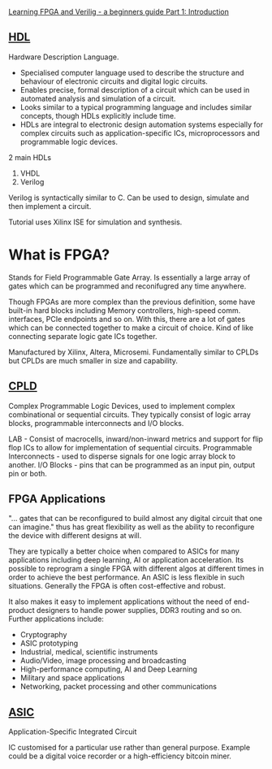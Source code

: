 
[Learning FPGA and Verilig - a beginners guide Part 1: Introduction](https://numato.com/kb/learning-fpga-verilog-beginners-guide-part-1-introduction/)

## [HDL](https://en.wikipedia.org/wiki/Hardware_description_language)
Hardware Description Language.
+ Specialised computer language used to describe the structure and behaviour of electronic circuits and digital logic circuits.
+ Enables precise, formal description of a circuit which can be used in automated analysis and simulation of a circuit.
+ Looks similar to a typical programming language and includes similar concepts, though HDLs explicitly include time.
+ HDLs are integral to electronic design automation systems especially for complex circuits such as application-specific ICs, microprocessors and programmable logic devices.

2 main HDLs
1. VHDL
2. Verilog

Verilog is syntactically similar to C.
Can be used to design, simulate and then implement a circuit.

Tutorial uses Xilinx ISE for simulation and synthesis.

# What is FPGA?
Stands for Field Programmable Gate Array. Is essentially a large array of gates which can be programmed and reconifugred any time anywhere. 

Though FPGAs are more complex than the previous definition, some have built-in hard blocks including Memory controllers, high-speed comm. interfaces, PCIe endpoints and so on. With this, there are a lot of gates which can be connected together to make a circuit of choice. Kind of like connecting separate logic gate ICs together.

Manufactured by Xilinx, Altera, Microsemi. Fundamentally similar to CPLDs but CPLDs are much smaller in size and capability.

## [CPLD](https://uk.rs-online.com/web/c/semiconductors/programmable-logic-ics/cplds/)
Complex Programmable Logic Devices, used to implement complex combinational or sequential circuits. They typically consist of logic array blocks, programmable interconnects and I/O blocks.

LAB - Consist of macrocells, inward/non-inward metrics and support for flip flop ICs to allow for implementation of sequential circuits.
Programmable Interconnects - used to disperse signals for one logic array block to another.
I/O Blocks - pins that can be programmed as an input pin, output pin or both.

## FPGA Applications

"... gates that can be reconfigured to build almost any digital circuit that one can imagine." thus has great flexibility as well as the ability to reconfigure the device with different designs at will.

They are typically a better choice when compared to ASICs for many applications including deep learning, AI or application acceleration. Its possible to reprogram a single FPGA with different algos at different times in order to achieve the best performance. An ASIC is less flexible in such situations. Generally the FPGA is often cost-effective and robust. 

It also makes it easy to implement applications without the need of end-product designers to handle power supplies, DDR3 routing and so on. Further applications include:
+ Cryptography
+ ASIC prototyping
+ Industrial, medical, scientific instruments
+ Audio/Video, image processing and broadcasting
+ High-performance computing, AI and Deep Learning
+ Military and space applications
+ Networking, packet processing and other communications

## [ASIC](https://embeddedartistry.com/fieldmanual-terms/application-specific-integrated-circuit/)
Application-Specific Integrated Circuit

IC customised for a particular use rather than general purpose. Example could be a digital voice recorder or a high-efficiency bitcoin miner.